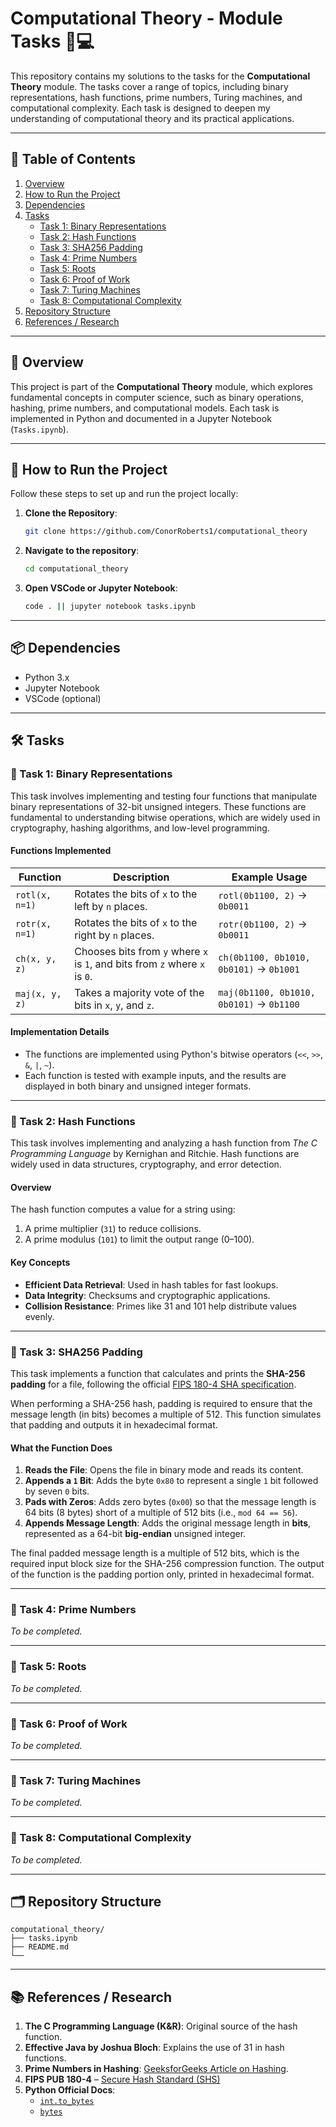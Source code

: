 # Computational Theory - Module Tasks 🧮💻

This repository contains my solutions to the tasks for the **Computational Theory** module. The tasks cover a range of topics, including binary representations, hash functions, prime numbers, Turing machines, and computational complexity. Each task is designed to deepen my understanding of computational theory and its practical applications.

---

## 📌 Table of Contents

1. [Overview](#-overview)
2. [How to Run the Project](#-how-to-run-the-project)
3. [Dependencies](#-dependencies)
4. [Tasks](#-tasks)
    - [Task 1: Binary Representations](#-task-1-binary-representations)
    - [Task 2: Hash Functions](#-task-2-hash-functions)
    - [Task 3: SHA256 Padding](#-task-3-sha256-padding)
    - [Task 4: Prime Numbers](#-task-4-prime-numbers)
    - [Task 5: Roots](#-task-5-roots)
    - [Task 6: Proof of Work](#-task-6-proof-of-work)
    - [Task 7: Turing Machines](#-task-7-turing-machines)
    - [Task 8: Computational Complexity](#-task-8-computational-complexity)
5. [Repository Structure](#-repository-structure)
6. [References / Research](#-references--research)

---

## 🌟 Overview

This project is part of the **Computational Theory** module, which explores fundamental concepts in computer science, such as binary operations, hashing, prime numbers, and computational models. Each task is implemented in Python and documented in a Jupyter Notebook (`Tasks.ipynb`).

---

## 🚀 How to Run the Project

Follow these steps to set up and run the project locally:

1. **Clone the Repository**:
    ```bash
    git clone https://github.com/ConorRoberts1/computational_theory
    ```

2. **Navigate to the repository**:
    ```bash
    cd computational_theory
    ```

3. **Open VSCode or Jupyter Notebook**:
    ```bash
    code . || jupyter notebook tasks.ipynb
    ```

---

## 📦 Dependencies

- Python 3.x
- Jupyter Notebook
- VSCode (optional)

---

## 🛠️ Tasks

### 📍 Task 1: Binary Representations

This task involves implementing and testing four functions that manipulate binary representations of 32-bit unsigned integers. These functions are fundamental to understanding bitwise operations, which are widely used in cryptography, hashing algorithms, and low-level programming.

#### Functions Implemented

| Function       | Description                                                                 | Example Usage                          |
|----------------|-----------------------------------------------------------------------------|----------------------------------------|
| `rotl(x, n=1)` | Rotates the bits of `x` to the left by `n` places.                          | `rotl(0b1100, 2)` → `0b0011`          |
| `rotr(x, n=1)` | Rotates the bits of `x` to the right by `n` places.                         | `rotr(0b1100, 2)` → `0b0011`          |
| `ch(x, y, z)`  | Chooses bits from `y` where `x` is `1`, and bits from `z` where `x` is `0`. | `ch(0b1100, 0b1010, 0b0101)` → `0b1001` |
| `maj(x, y, z)` | Takes a majority vote of the bits in `x`, `y`, and `z`.                     | `maj(0b1100, 0b1010, 0b0101)` → `0b1100` |

#### Implementation Details
- The functions are implemented using Python's bitwise operators (`<<`, `>>`, `&`, `|`, `~`).
- Each function is tested with example inputs, and the results are displayed in both binary and unsigned integer formats.

---

### 📍 Task 2: Hash Functions

This task involves implementing and analyzing a hash function from *The C Programming Language* by Kernighan and Ritchie. Hash functions are widely used in data structures, cryptography, and error detection.

#### Overview
The hash function computes a value for a string using:
1. A prime multiplier (`31`) to reduce collisions.
2. A prime modulus (`101`) to limit the output range (0–100).

#### Key Concepts
- **Efficient Data Retrieval**: Used in hash tables for fast lookups.
- **Data Integrity**: Checksums and cryptographic applications.
- **Collision Resistance**: Primes like 31 and 101 help distribute values evenly.

---

### 📍 Task 3: SHA256 Padding

This task implements a function that calculates and prints the **SHA-256 padding** for a file, following the official [FIPS 180-4 SHA specification](https://nvlpubs.nist.gov/nistpubs/FIPS/NIST.FIPS.180-4.pdf).

When performing a SHA-256 hash, padding is required to ensure that the message length (in bits) becomes a multiple of 512. This function simulates that padding and outputs it in hexadecimal format.

#### **What the Function Does**
1. **Reads the File**: Opens the file in binary mode and reads its content.
2. **Appends a `1` Bit**: Adds the byte `0x80` to represent a single `1` bit followed by seven `0` bits.
3. **Pads with Zeros**: Adds zero bytes (`0x00`) so that the message length is 64 bits (8 bytes) short of a multiple of 512 bits (i.e., `mod 64 == 56`).
4. **Appends Message Length**: Adds the original message length in **bits**, represented as a 64-bit **big-endian** unsigned integer.

The final padded message length is a multiple of 512 bits, which is the required input block size for the SHA-256 compression function. The output of the function is the padding portion only, printed in hexadecimal format.

---

### 📍 Task 4: Prime Numbers
*To be completed.*

---

### 📍 Task 5: Roots
*To be completed.*

---

### 📍 Task 6: Proof of Work
*To be completed.*

---

### 📍 Task 7: Turing Machines
*To be completed.*

---

### 📍 Task 8: Computational Complexity
*To be completed.*

---


## 🗂️ Repository Structure

```
computational_theory/
├── tasks.ipynb
├── README.md
└── 
```


---

## 📚 References / Research

1. **The C Programming Language (K&R)**: Original source of the hash function.
2. **Effective Java by Joshua Bloch**: Explains the use of 31 in hash functions.
3. **Prime Numbers in Hashing**: [GeeksforGeeks Article on Hashing](https://www.geeksforgeeks.org/hashing-set-1-introduction/).
4. **FIPS PUB 180-4** – [Secure Hash Standard (SHS)](https://nvlpubs.nist.gov/nistpubs/FIPS/NIST.FIPS.180-4.pdf)
5. **Python Official Docs**:
   - [`int.to_bytes`](https://docs.python.org/3/library/stdtypes.html#int.to_bytes)
   - [`bytes`](https://docs.python.org/3/library/functions.html#bytes)